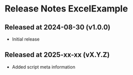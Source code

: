 # Release Notes ExcelExample

## Released at 2024-08-30 (v1.0.0)

* Initial release

## Released at 2025-xx-xx (vX.Y.Z)

* Added script meta information
